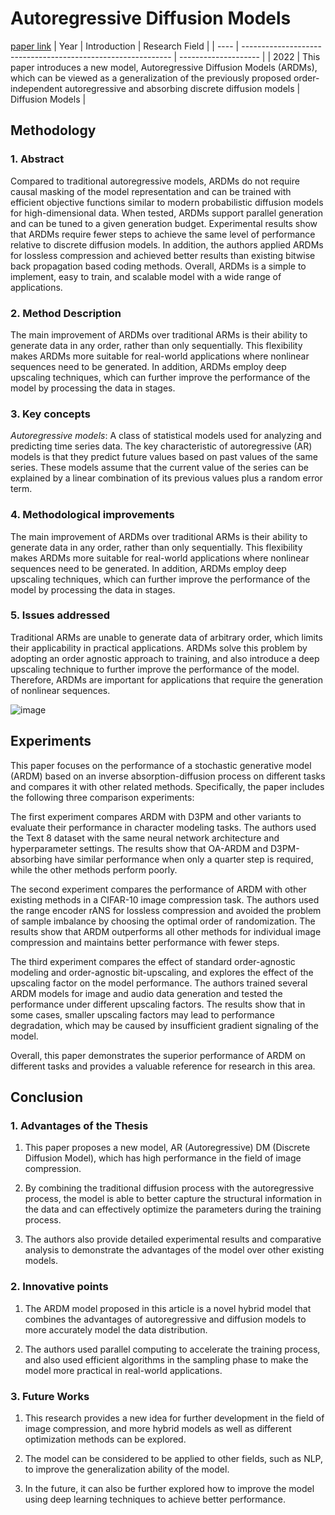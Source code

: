 # Autoregressive Diffusion Models
[paper link](https://arxiv.org/pdf/2110.02037) 
| Year | Introduction                                                         | Research Field                 |
| ---- | ------------------------------------------------------------ | -------------------- |
| 2022 | This paper introduces a new model, Autoregressive Diffusion Models (ARDMs), which can be viewed as a generalization of the previously proposed order-independent autoregressive and absorbing discrete diffusion models         | Diffusion Models          |

## Methodology

### 1. Abstract
  Compared to traditional autoregressive models, ARDMs do not require causal masking of the model representation and can be trained with efficient objective functions similar to modern probabilistic diffusion models for high-dimensional data. When tested, ARDMs support parallel generation and can be tuned to a given generation budget. Experimental results show that ARDMs require fewer steps to achieve the same level of performance relative to discrete diffusion models. In addition, the authors applied ARDMs for lossless compression and achieved better results than existing bitwise back propagation based coding methods. Overall, ARDMs is a simple to implement, easy to train, and scalable model with a wide range of applications.
  
### 2. Method Description 
  The main improvement of ARDMs over traditional ARMs is their ability to generate data in any order, rather than only sequentially. This flexibility makes ARDMs more suitable for real-world applications where nonlinear sequences need to be generated. In addition, ARDMs employ deep upscaling techniques, which can further improve the performance of the model by processing the data in stages.
  
### 3. Key concepts
  _Autoregressive models_: A class of statistical models used for analyzing and predicting time series data. The key characteristic of autoregressive (AR) models is that they predict future values based on past values of the same series. These models assume that the current value of the series can be explained by a linear combination of its previous values plus a random error term.
  
### 4. Methodological improvements
  The main improvement of ARDMs over traditional ARMs is their ability to generate data in any order, rather than only sequentially. This flexibility makes ARDMs more suitable for real-world applications where nonlinear sequences need to be generated. In addition, ARDMs employ deep upscaling techniques, which can further improve the performance of the model by processing the data in stages.
  
### 5. Issues addressed 
  Traditional ARMs are unable to generate data of arbitrary order, which limits their applicability in practical applications. ARDMs solve this problem by adopting an order agnostic approach to training, and also introduce a deep upscaling technique to further improve the performance of the model. Therefore, ARDMs are important for applications that require the generation of nonlinear sequences.
  
  ![image](https://github.com/Zhang-Bocheng/paper-reading/assets/160409071/a66990a8-658e-4b79-9695-5395fda483ee)

## Experiments
  This paper focuses on the performance of a stochastic generative model (ARDM) based on an inverse absorption-diffusion process on different tasks and compares it with other related methods. Specifically, the paper includes the following three comparison experiments:

  The first experiment compares ARDM with D3PM and other variants to evaluate their performance in character modeling tasks. The authors used the Text 8 dataset with the same neural network architecture and hyperparameter settings. The results show that OA-ARDM and D3PM-absorbing have similar performance when only a quarter step is required, while the other methods perform poorly.

  The second experiment compares the performance of ARDM with other existing methods in a CIFAR-10 image compression task. The authors used the range encoder rANS for lossless compression and avoided the problem of sample imbalance by choosing the optimal order of randomization. The results show that ARDM outperforms all other methods for individual image compression and maintains better performance with fewer steps.

  The third experiment compares the effect of standard order-agnostic modeling and order-agnostic bit-upscaling, and explores the effect of the upscaling factor on the model performance. The authors trained several ARDM models for image and audio data generation and tested the performance under different upscaling factors. The results show that in some cases, smaller upscaling factors may lead to performance degradation, which may be caused by insufficient gradient signaling of the model.

  Overall, this paper demonstrates the superior performance of ARDM on different tasks and provides a valuable reference for research in this area.
  
## Conclusion

### 1. Advantages of the Thesis
  1. This paper proposes a new model, AR (Autoregressive) DM (Discrete Diffusion Model), which has high performance in the field of image compression.

  2. By combining the traditional diffusion process with the autoregressive process, the model is able to better capture the structural information in the data and can effectively optimize the parameters during the training process.

  3. The authors also provide detailed experimental results and comparative analysis to demonstrate the advantages of the model over other existing models.
     
### 2. Innovative points
  1. The ARDM model proposed in this article is a novel hybrid model that combines the advantages of autoregressive and diffusion models to more accurately model the data distribution.

  2. The authors used parallel computing to accelerate the training process, and also used efficient algorithms in the sampling phase to make the model more practical in real-world applications.
     
### 3. Future Works
  1. This research provides a new idea for further development in the field of image compression, and more hybrid models as well as different optimization methods can be explored.

  2. The model can be considered to be applied to other fields, such as NLP, to improve the generalization ability of the model.

  3. In the future, it can also be further explored how to improve the model using deep learning techniques to achieve better performance.


